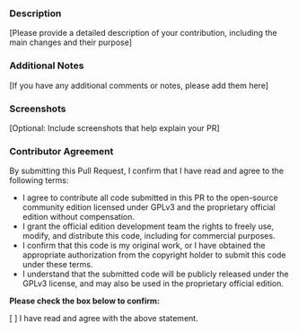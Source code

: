 ### Description

[Please provide a detailed description of your contribution, including the main changes and their purpose]

### Additional Notes

[If you have any additional comments or notes, please add them here]

### Screenshots

[Optional: Include screenshots that help explain your PR]

### Contributor Agreement

By submitting this Pull Request, I confirm that I have read and agree to the following terms:

- I agree to contribute all code submitted in this PR to the open-source community edition licensed under GPLv3 and the proprietary official edition without compensation.
- I grant the official edition development team the rights to freely use, modify, and distribute this code, including for commercial purposes.
- I confirm that this code is my original work, or I have obtained the appropriate authorization from the copyright holder to submit this code under these terms.
- I understand that the submitted code will be publicly released under the GPLv3 license, and may also be used in the proprietary official edition.

**Please check the box below to confirm:**

[ ] I have read and agree with the above statement.
